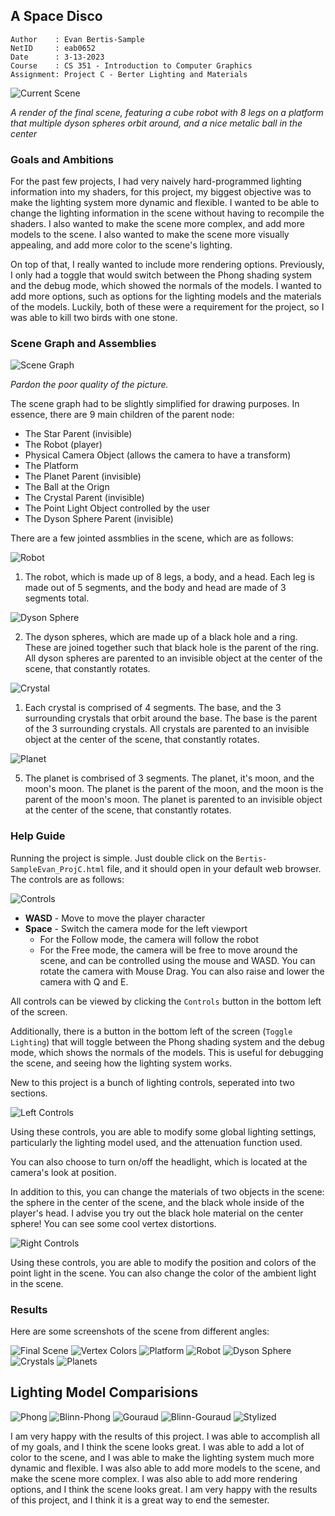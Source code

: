 ## A Space Disco
```
Author    : Evan Bertis-Sample
NetID     : eab0652
Date      : 3-13-2023
Course    : CS 351 - Introduction to Computer Graphics
Assignment: Project C - Berter Lighting and Materials
```

![Current Scene](./images/final.png)

*A render of the final scene, featuring a cube robot with 8 legs on a platform that multiple dyson spheres orbit around, and a nice metalic ball in the center*

### Goals and Ambitions

For the past few projects, I had very naively hard-programmed lighting information into my shaders, for this project, my biggest objective was to make the lighting system more dynamic and flexible. I wanted to be able to change the lighting information in the scene without having to recompile the shaders. I also wanted to make the scene more complex, and add more models to the scene. I also wanted to make the scene more visually appealing, and add more color to the scene's lighting.

On top of that, I really wanted to include more rendering options. Previously, I only had a toggle that would switch between the Phong shading system and the debug mode, which showed the normals of the models. I wanted to add more options, such as options for the lighting models and the materials of the models. Luckily, both of these were a requirement for the project, so I was able to kill two birds with one stone.


### Scene Graph and Assemblies

![Scene Graph](./images/scene_graph.jpg)

*Pardon the poor quality of the picture.*

The scene graph had to be slightly simplified for drawing purposes. In essence, there are 9 main children of the parent node:

* The Star Parent (invisible)
* The Robot (player)
* Physical Camera Object (allows the camera to have a transform)
* The Platform
* The Planet Parent (invisible)
* The Ball at the Orign
* The Crystal Parent (invisible)
* The Point Light Object controlled by the user
* The Dyson Sphere Parent (invisible)

There are a few jointed assmblies in the scene, which are as follows:


![Robot](./images/robot.png) 

1. The robot, which is made up of 8 legs, a body, and a head. Each leg is made out of 5 segments, and the body and head are made of 3 segments total.

![Dyson Sphere](./images/dyson_sphere.png)

2. The dyson spheres, which are made up of a black hole and a ring. These are joined together such that black hole is the parent of the ring. All dyson spheres are parented to an invisible object at the center of the scene, that constantly rotates.


![Crystal](./images/crystal.png)

1. Each crystal is comprised of 4 segments. The base, and the 3 surrounding crystals that orbit around the base. The base is the parent of the 3 surrounding crystals. All crystals are parented to an invisible object at the center of the scene, that constantly rotates.

![Planet](./images/planets.png)

5. The planet is combrised of 3 segments. The planet, it's moon, and the moon's moon. The planet is the parent of the moon, and the moon is the parent of the moon's moon. The planet is parented to an invisible object at the center of the scene, that constantly rotates.


### Help Guide

Running the project is simple. Just double click on the `Bertis-SampleEvan_ProjC.html` file, and it should open in your default web browser. The controls are as follows:


![Controls](./images/control_modal.png)

* **WASD** - Move to move the player character
* **Space** - Switch the camera mode for the left viewport
    * For the Follow mode, the camera will follow the robot
    * For the Free mode, the camera will be free to move around the scene, and can be controlled using the mouse and WASD. You can rotate the camera with Mouse Drag. You can also raise and lower the camera with Q and E.

All controls can be viewed by clicking the `Controls` button in the bottom left of the screen.

Additionally, there is a button in the bottom left of the screen (`Toggle Lighting`) that will toggle between the Phong shading system and the debug mode, which shows the normals of the models. This is useful for debugging the scene, and seeing how the lighting system works.

New to this project is a bunch of lighting controls, seperated into two sections.

![Left Controls](./images/controls_left.png)

Using these controls, you are able to modify some global lighting settings, particularly the lighting model used, and the attenuation function used. 

You can also choose to turn on/off the headlight, which is located at the camera's look at position.

In addition to this, you can change the materials of two objects in the scene: the sphere in the center of the scene, and the black whole inside of the player's head. I advise you try out the black hole material on the center sphere! You can see some cool vertex distortions.

![Right Controls](./images/controls_right.png)

Using these controls, you are able to modify the position and colors of the point light in the scene. You can also change the color of the ambient light in the scene.

### Results

Here are some screenshots of the scene from different angles:

![Final Scene](./images/final.png)
![Vertex Colors](./images/vertex_colors.png)
![Platform](./images/platform.png)
![Robot](./images/robot.png)
![Dyson Sphere](./images/dyson_sphere.png)
![Crystals](./images/crystal.png)
![Planets](./images/planets.png)


## Lighting Model Comparisions
![Phong](./images/phong.png)
![Blinn-Phong](./images/blinn_phong.png)
![Gouraud](./images/gouraud.png)
![Blinn-Gouraud](./images/blinn_gouraud.png)
![Stylized](./images/stylized.png)


I am very happy with the results of this project. I was able to accomplish all of my goals, and I think the scene looks great. I was able to add a lot of color to the scene, and I was able to make the lighting system much more dynamic and flexible. I was also able to add more models to the scene, and make the scene more complex. I was also able to add more rendering options, and I think the scene looks great. I am very happy with the results of this project, and I think it is a great way to end the semester.

